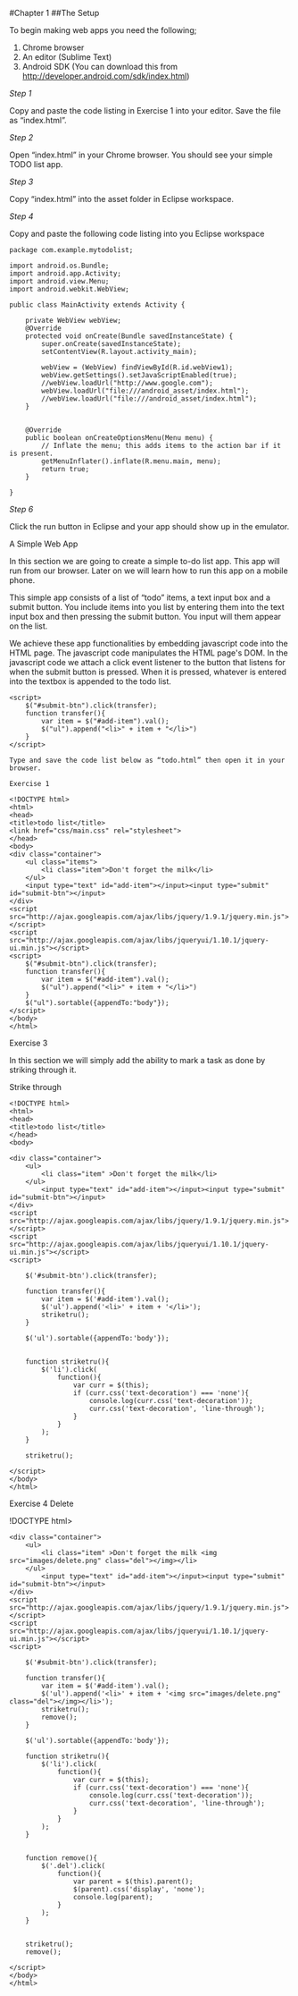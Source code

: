 #Chapter 1
##The Setup

To begin making web apps you need the following;

1. Chrome browser
2. An editor (Sublime Text)
3. Android SDK (You can download this from http://developer.android.com/sdk/index.html)

_Step 1_

Copy and paste the code listing in Exercise 1 into your editor. Save the file as “index.html”.

_Step 2_

Open “index.html” in your Chrome browser. You should see your simple TODO list app.

_Step 3_

Copy “index.html” into the asset folder in Eclipse workspace.

_Step 4_

Copy and paste the following code listing into you Eclipse workspace

	package com.example.mytodolist;

	import android.os.Bundle;
	import android.app.Activity;
	import android.view.Menu;
	import android.webkit.WebView;

	public class MainActivity extends Activity {

		private WebView webView;
	    @Override
	    protected void onCreate(Bundle savedInstanceState) {
	        super.onCreate(savedInstanceState);
	        setContentView(R.layout.activity_main);
	        
	        webView = (WebView) findViewById(R.id.webView1);
			webView.getSettings().setJavaScriptEnabled(true);
			//webView.loadUrl("http://www.google.com");
			webView.loadUrl("file:///android_asset/index.html");
	        //webView.loadUrl("file:///android_asset/index.html");
	    }


	    @Override
	    public boolean onCreateOptionsMenu(Menu menu) {
	        // Inflate the menu; this adds items to the action bar if it is present.
	        getMenuInflater().inflate(R.menu.main, menu);
	        return true;
	    }
	    
	}

_Step 6_

Click the run button in Eclipse and your app should show up in the emulator.

A Simple Web App

In this section we are going to create a simple to-do list app. This app will run from our browser. Later on we will learn how to run this app on a mobile phone.

This simple app consists of a list of “todo” items, a text input box and a submit button. You include items into you list by entering them into the text input box and then pressing the submit button. You input will them appear on the list.

We achieve these app functionalities by embedding javascript code into the HTML page. The javascript code manipulates the HTML page's DOM. In the javascript code we attach a click event listener to the button that listens for when the submit button is pressed. When it is pressed, whatever is entered into the textbox is appended to the todo list.

	<script>
		$("#submit-btn").click(transfer);
		function transfer(){
			var item = $("#add-item").val();
			$("ul").append("<li>" + item + "</li>")
		}
	</script>

	Type and save the code list below as “todo.html” then open it in your browser.

	Exercise 1

	<!DOCTYPE html>
	<html>
	<head>
	<title>todo list</title>
	<link href="css/main.css" rel="stylesheet">
	</head>
	<body>
	<div class="container">
		<ul class="items">
			<li class="item">Don't forget the milk</li>
		</ul>
		<input type="text" id="add-item"></input><input type="submit" id="submit-btn"></input>
	</div>
	<script src="http://ajax.googleapis.com/ajax/libs/jquery/1.9.1/jquery.min.js"></script>
	<script src="http://ajax.googleapis.com/ajax/libs/jqueryui/1.10.1/jquery-ui.min.js"></script>
	<script>
		$("#submit-btn").click(transfer);
		function transfer(){
			var item = $("#add-item").val();
			$("ul").append("<li>" + item + "</li>")
		}
		$("ul").sortable({appendTo:"body"});
	</script>
	</body>
	</html>























Exercise 3

In this section we will simply add the ability to mark a task as done by striking through it.







































Strike through

	<!DOCTYPE html>
	<html>
	<head>
	<title>todo list</title>
	</head>
	<body>

	<div class="container">
		<ul>
			<li class="item" >Don't forget the milk</li>
		</ul>
			<input type="text" id="add-item"></input><input type="submit" id="submit-btn"></input>
	</div>
	<script src="http://ajax.googleapis.com/ajax/libs/jquery/1.9.1/jquery.min.js"></script>
	<script src="http://ajax.googleapis.com/ajax/libs/jqueryui/1.10.1/jquery-ui.min.js"></script>
	<script>

		$('#submit-btn').click(transfer);

		function transfer(){
			var item = $('#add-item').val();
			$('ul').append('<li>' + item + '</li>');
			striketru();
		}

		$('ul').sortable({appendTo:'body'});


		function striketru(){
			$('li').click(
				function(){
					var curr = $(this);
					if (curr.css('text-decoration') === 'none'){
						console.log(curr.css('text-decoration'));
						curr.css('text-decoration', 'line-through');
					}
				}
			);
		}

		striketru();
		
	</script>
	</body>
	</html>

Exercise 4
Delete

!DOCTYPE html>
	<html>
	<head>
	<title>todo list</title>
	</head>
	<body>

	<div class="container">
		<ul>
			<li class="item" >Don't forget the milk <img src="images/delete.png" class="del"></img></li>
		</ul>
			<input type="text" id="add-item"></input><input type="submit" id="submit-btn"></input>
	</div>
	<script src="http://ajax.googleapis.com/ajax/libs/jquery/1.9.1/jquery.min.js"></script>
	<script src="http://ajax.googleapis.com/ajax/libs/jqueryui/1.10.1/jquery-ui.min.js"></script>
	<script>

		$('#submit-btn').click(transfer);

		function transfer(){
			var item = $('#add-item').val();
			$('ul').append('<li>' + item + '<img src="images/delete.png" class="del"></img></li>');
			striketru();
			remove();
		}

		$('ul').sortable({appendTo:'body'});

		function striketru(){
			$('li').click(
				function(){
					var curr = $(this);
					if (curr.css('text-decoration') === 'none'){
						console.log(curr.css('text-decoration'));
						curr.css('text-decoration', 'line-through');
					}
				}
			);
		}

		
		function remove(){
			$('.del').click(
				function(){
					var parent = $(this).parent();
					$(parent).css('display', 'none');
					console.log(parent);
				}
			);
		}
		

		striketru();
		remove();
		
	</script>
	</body>
	</html>
